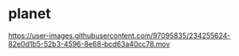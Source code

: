 # planet




https://user-images.githubusercontent.com/97095835/234255624-82e0d1b5-52b3-4596-8e68-bcd63a40cc78.mov

